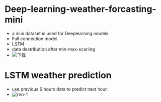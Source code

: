 # Deep-learning-weather-forcasting-mini
* a mini dataset is used for Deeplearning models
* Full connection model
* LSTM
* data destribution after min-max-scarling
* ![下载](https://github.com/user-attachments/assets/9aadd3f0-2311-4959-82f9-d01602e7e750)
# LSTM weather prediction
* use previous 6 hours data to predict next hour.
* ![rnn-1](https://github.com/user-attachments/assets/23a976af-e850-43ca-93c1-d3d32fc0992a)
